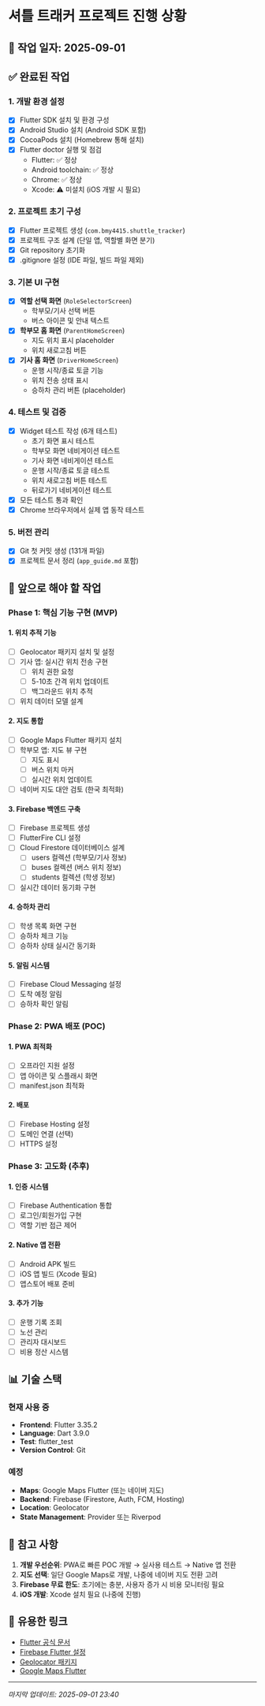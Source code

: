 # 셔틀 트래커 프로젝트 진행 상황

## 📅 작업 일자: 2025-09-01

## ✅ 완료된 작업

### 1. 개발 환경 설정
- [x] Flutter SDK 설치 및 환경 구성
- [x] Android Studio 설치 (Android SDK 포함)
- [x] CocoaPods 설치 (Homebrew 통해 설치)
- [x] Flutter doctor 실행 및 점검
  - Flutter: ✅ 정상
  - Android toolchain: ✅ 정상
  - Chrome: ✅ 정상
  - Xcode: ⚠️ 미설치 (iOS 개발 시 필요)

### 2. 프로젝트 초기 구성
- [x] Flutter 프로젝트 생성 (`com.bmy4415.shuttle_tracker`)
- [x] 프로젝트 구조 설계 (단일 앱, 역할별 화면 분기)
- [x] Git repository 초기화
- [x] .gitignore 설정 (IDE 파일, 빌드 파일 제외)

### 3. 기본 UI 구현
- [x] **역할 선택 화면** (`RoleSelectorScreen`)
  - 학부모/기사 선택 버튼
  - 버스 아이콘 및 안내 텍스트
- [x] **학부모 홈 화면** (`ParentHomeScreen`)
  - 지도 위치 표시 placeholder
  - 위치 새로고침 버튼
- [x] **기사 홈 화면** (`DriverHomeScreen`)
  - 운행 시작/종료 토글 기능
  - 위치 전송 상태 표시
  - 승하차 관리 버튼 (placeholder)

### 4. 테스트 및 검증
- [x] Widget 테스트 작성 (6개 테스트)
  - 초기 화면 표시 테스트
  - 학부모 화면 네비게이션 테스트
  - 기사 화면 네비게이션 테스트
  - 운행 시작/종료 토글 테스트
  - 위치 새로고침 버튼 테스트
  - 뒤로가기 네비게이션 테스트
- [x] 모든 테스트 통과 확인
- [x] Chrome 브라우저에서 실제 앱 동작 테스트

### 5. 버전 관리
- [x] Git 첫 커밋 생성 (131개 파일)
- [x] 프로젝트 문서 정리 (`app_guide.md` 포함)

## 🚀 앞으로 해야 할 작업

### Phase 1: 핵심 기능 구현 (MVP)

#### 1. 위치 추적 기능
- [ ] Geolocator 패키지 설치 및 설정
- [ ] 기사 앱: 실시간 위치 전송 구현
  - [ ] 위치 권한 요청
  - [ ] 5-10초 간격 위치 업데이트
  - [ ] 백그라운드 위치 추적
- [ ] 위치 데이터 모델 설계

#### 2. 지도 통합
- [ ] Google Maps Flutter 패키지 설치
- [ ] 학부모 앱: 지도 뷰 구현
  - [ ] 지도 표시
  - [ ] 버스 위치 마커
  - [ ] 실시간 위치 업데이트
- [ ] 네이버 지도 대안 검토 (한국 최적화)

#### 3. Firebase 백엔드 구축
- [ ] Firebase 프로젝트 생성
- [ ] FlutterFire CLI 설정
- [ ] Cloud Firestore 데이터베이스 설계
  - [ ] users 컬렉션 (학부모/기사 정보)
  - [ ] buses 컬렉션 (버스 위치 정보)
  - [ ] students 컬렉션 (학생 정보)
- [ ] 실시간 데이터 동기화 구현

#### 4. 승하차 관리
- [ ] 학생 목록 화면 구현
- [ ] 승하차 체크 기능
- [ ] 승하차 상태 실시간 동기화

#### 5. 알림 시스템
- [ ] Firebase Cloud Messaging 설정
- [ ] 도착 예정 알림
- [ ] 승하차 확인 알림

### Phase 2: PWA 배포 (POC)

#### 1. PWA 최적화
- [ ] 오프라인 지원 설정
- [ ] 앱 아이콘 및 스플래시 화면
- [ ] manifest.json 최적화

#### 2. 배포
- [ ] Firebase Hosting 설정
- [ ] 도메인 연결 (선택)
- [ ] HTTPS 설정

### Phase 3: 고도화 (추후)

#### 1. 인증 시스템
- [ ] Firebase Authentication 통합
- [ ] 로그인/회원가입 구현
- [ ] 역할 기반 접근 제어

#### 2. Native 앱 전환
- [ ] Android APK 빌드
- [ ] iOS 앱 빌드 (Xcode 필요)
- [ ] 앱스토어 배포 준비

#### 3. 추가 기능
- [ ] 운행 기록 조회
- [ ] 노선 관리
- [ ] 관리자 대시보드
- [ ] 비용 정산 시스템

## 📊 기술 스택

### 현재 사용 중
- **Frontend**: Flutter 3.35.2
- **Language**: Dart 3.9.0
- **Test**: flutter_test
- **Version Control**: Git

### 예정
- **Maps**: Google Maps Flutter (또는 네이버 지도)
- **Backend**: Firebase (Firestore, Auth, FCM, Hosting)
- **Location**: Geolocator
- **State Management**: Provider 또는 Riverpod

## 📝 참고 사항

1. **개발 우선순위**: PWA로 빠른 POC 개발 → 실사용 테스트 → Native 앱 전환
2. **지도 선택**: 일단 Google Maps로 개발, 나중에 네이버 지도 전환 고려
3. **Firebase 무료 한도**: 초기에는 충분, 사용자 증가 시 비용 모니터링 필요
4. **iOS 개발**: Xcode 설치 필요 (나중에 진행)

## 🔗 유용한 링크

- [Flutter 공식 문서](https://flutter.dev/docs)
- [Firebase Flutter 설정](https://firebase.google.com/docs/flutter/setup)
- [Geolocator 패키지](https://pub.dev/packages/geolocator)
- [Google Maps Flutter](https://pub.dev/packages/google_maps_flutter)

---

*마지막 업데이트: 2025-09-01 23:40*